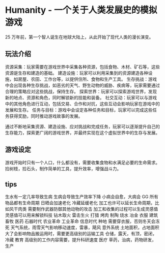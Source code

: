 # Humanity - 一个关于人类发展史的模拟游戏

25 万年前，第一个智人诞生在地球大陆上，从此开始了现代人类的漫长演变。

## 玩法介绍

资源采集：玩家需要在游戏世界中采集各种资源，包括食物、木材、矿石等，这些资源是生存和建造的基础。
建造设施：玩家可以利用采集到的资源建造各种设施，如房屋、农田、工作台等，以提供住所、食物和生产工具。
生存挑战：游戏中会出现各种生存挑战，如恶劣的天气、野生动物的威胁、疾病等，玩家需要通过合理的策略应对这些挑战，保持生存。
探索世界：玩家可以探索游戏世界，发现新的地点、资源和角色，同时解锁新的技能和装备。
社交互动：玩家可以与游戏中的其他角色进行互动，包括交易、合作和对抗，这些互动会影响玩家在游戏中的发展和生存。
任务与目标：游戏中会设定各种任务和目标，玩家可以完成这些任务获得奖励，同时推动游戏故事的发展。

通过不断地采集资源、建造设施、应对挑战和完成任务，玩家可以逐渐提升自己的生存能力，探索更广阔的游戏世界，并最终实现在这个虚拟世界中的生存与发展。

## 游戏设定

游戏开始时只有一个人口，什么都没有，需要收集食物和水满足必要的生命需求。
捡树枝，捡石头，制作简单的工具，提升效率，增强战斗力。

## tips

生水有一定几率导致生病
生病会导致生产效率下降
小病会自愈，大病会 GG
所有物品都有生命周期
日晒会加速老化
冷藏延缓老化
加工也许可以延长生命周期，比如风干肉类
需要制作武器防御其他动物的攻击
加工和收集的过程可以生成灵感值
灵感值可以用来解锁科技
钻木取火
雷击生火
打猎
烤肉
制陶
烧水
冶金
衣服
建筑
畜牧
医药
石器时代 农业革命 工业革命 信息时代
种地
需要穿衣服，否则冬天会冻死
天气系统，雨雪天气影响移动速度，雷暴，飓风
意外系统
土地面积，占地面积大了会影响物品搬运用时，需要更高级别的运输工具
仓储，露天，有顶，密闭，冷藏
教育 高级别的工作内容需要，提升科研速度
医疗 草药，治病，药物研发，生产
